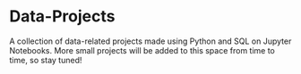 # Data-Projects
A collection of data-related projects made using Python and SQL on Jupyter Notebooks. More small projects will be added to this space from time to time, so stay tuned! 
